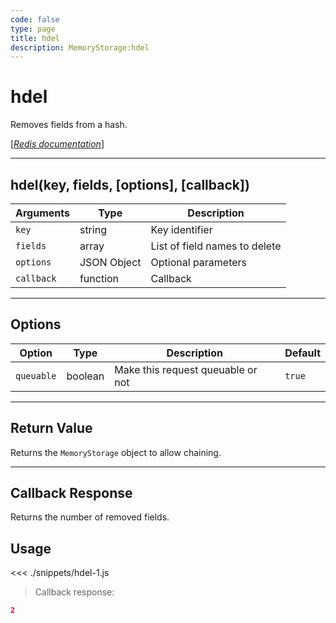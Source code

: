 ```yaml
---
code: false
type: page
title: hdel
description: MemoryStorage:hdel
---
```


# hdel

Removes fields from a hash.

[[_Redis documentation_]](https://redis.io/commands/hdel)

---

## hdel(key, fields, [options], [callback])

| Arguments  | Type        | Description                   |
| ---------- | ----------- | ----------------------------- |
| `key`      | string      | Key identifier                |
| `fields`   | array       | List of field names to delete |
| `options`  | JSON Object | Optional parameters           |
| `callback` | function    | Callback                      |

---

## Options

| Option     | Type    | Description                       | Default |
| ---------- | ------- | --------------------------------- | ------- |
| `queuable` | boolean | Make this request queuable or not | `true`  |

---

## Return Value

Returns the `MemoryStorage` object to allow chaining.

---

## Callback Response

Returns the number of removed fields.

## Usage

<<< ./snippets/hdel-1.js

> Callback response:

```json
2
```
